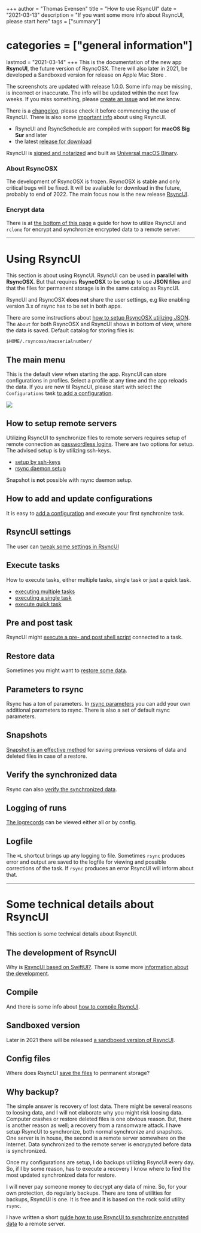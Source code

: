 +++
author = "Thomas Evensen"
title = "How to use RsyncUI"
date = "2021-03-13"
description = "If you want some more info about RsyncUI, please start here"
tags = ["summary"]
# categories = ["general information"]
lastmod = "2021-03-14"
+++
This is the documentation of the new app **RsyncUI**, the future version of RsyncOSX. There will also later in 2021, be developed a Sandboxed version for release on Apple Mac Store .

The screenshots are updated with release 1.0.0. Some info may be missing, is incorrect or inaccurate. The info will be updated within the next few weeks. If you miss something, please [create an issue](https://github.com/rsyncOSX/RsyncUIdocs/issues) and let me know.

There is a [changelog](/post/changelog/), please check it before commencing the use of RsyncUI. There is also some [important info](/post/important/) about using RsyncUI.

- RsyncUI and RsyncSchedule are compiled with support for **macOS Big Sur** and later
- the latest [release for download](https://github.com/rsyncOSX/RsyncUI/releases)

RsyncUI is [signed and notarized](/post/notarized/) and built as [Universal macOS Binary](https://developer.apple.com/documentation/xcode/building_a_universal_macos_binary).

### About RsyncOSX

The development of RsyncOSX is frozen. RsyncOSX is stable and only critical bugs will be fixed. It will be avaliable for download in the future, probably to end of 2022. The main focus now is the new release [RsyncUI](https://github.com/rsyncOSX/RsyncUI).

### Encrypt data

There is at [the bottom of this page](#why-backup) a guide for how to utilize RsyncUI and `rclone` for encrypt and synchronize encrypted data to a remote server.

---

# Using RsyncUI

This section is about using RsyncUI. RsyncUI can be used in **parallel with RsyncOSX**. But that requires **RsyncOSX** to be setup to use **JSON files** and that the files for permanent storage is in the same catalog as RsyncUI.

RsyncUI and RsyncOSX **does not** share the user settings, e.g like  enabling version 3.x of rsync has to be set in both apps.

There are some instructions about [how to setup RsyncOSX utilizing JSON](https://rsyncosx.netlify.app/post/json/). The `About` for both RsyncOSX and RsyncUI shows in bottom of view, where the data is saved. Default catalog for storing files is:

```
$HOME/.rsyncosx/macserialnumber/
```
## The main menu

This is the default view when starting the app. RsyncUI can store configurations in profiles. Select a profile at any time and the app reloads the data. If you are new til RsyncUI, please start with select the `Configurations` task [to add a configuration](/post/addconfigurations/).

![](/images/start/start.png)

## How to setup remote servers

Utilizing RsyncUI to synchronize files to remote servers requires setup of remote connection as [passwordless logins](/post/remotelogins/). There are two options for setup. The advised setup is by utilizing ssh-keys.

- [setup by ssh-keys](/post/ssh/)
- [rsync daemon setup](/post/rsyncdaemon/)

Snapshot is **not** possible with rsync daemon setup.

## How to add and update configurations

It is easy to [add a configuration](/post/addconfigurations/) and execute your first synchronize task.

## RsyncUI settings

The user can [tweak some settings in RsyncUI](/post/settings/)

## Execute tasks

How to execute tasks, either multiple tasks, single task or just a quick task.

- [executing multiple tasks](/post/multipletasks/)
- [executing a single task](/post/singletask/)
- [execute quick task](/post/quicktask/)

## Pre and post task

RsyncUI might [execute a pre- and post shell script](/post/shellout/) connected to a task.

## Restore data

Sometimes you might want to [restore some data](/post/restore/).

## Parameters to rsync

Rsync has a ton of parameters. In [rsync parameters](/post/rsyncparameters/) you can add your own additional parameters to rsync. There is also a set of default rsync parameters.

## Snapshots

[Snapshot is an effective method](/post/snapshots/) for saving previous versions of data and deleted files in case of a restore.

## Verify the synchronized data

Rsync can also [verify the synchronized data](/post/verify/).

## Logging of runs

 [The logrecords](/post/logging/) can be viewed either all or by config.

## Logfile

The `⌘L` shortcut brings up any logging to file. Sometimes `rsync` produces error and output are saved to the logfile for viewing and possible corrections of the task. If `rsync` produces an error RsyncUI will inform about that.

---

# Some technical details about RsyncUI

This section is some technical details about RsyncUI.

## The development of RsyncUI

Why is [RsyncUI based on SwiftUI?](/post/development). There is some more [information about the development](/post/developmentdetails/).

## Compile

And there is some info about [how to compile RsyncUI](/post/compile/).

## Sandboxed version

Later in 2021 there will be released [a sandboxed version of RsyncUI](/post/sandboxversion/).

## Config files

Where does RsyncUI [save the files](/post/configfiles/) to permanent storage?

## Why backup?

The simple answer is recovery of lost data. There might be several reasons to loosing data, and I will not elaborate why you might risk loosing data. Computer crashes or restore deleted files is one obvious reason. But, there is another reason as well; a recovery from a ransomware attack. I have setup RsyncUI to synchronize, both normal synchronize and snapshots. One server is in house, the second is a remote server somewhere on the Internet. Data synchronized to the remote server is encrypyted before data is synchronized.

Once my configurations are setup, I do backups utilizing RsyncUI every day. So, if I by some reason, has to execute a recovery I know where to find the most updated synchronized data for restore.

I will never pay someone money to decrypt any data of mine. So, for your own protection, do regularly backups. There are tons of utilities for backups, RsyncUI is one. It is free and it is based on the rock solid utility `rsync`.

I have written a short [guide how to use RsyncUI to synchronize encrypted data](/post/encryptedtask/) to a remote server.
